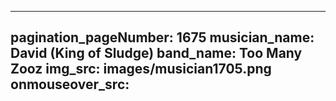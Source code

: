 ------
pagination_pageNumber: 1675
musician_name: David (King of Sludge)
band_name: Too Many Zooz
img_src: images/musician1705.png
onmouseover_src: 
------